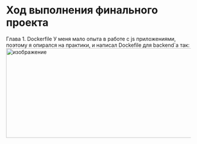 # Ход выполнения финального проекта
Глава 1. Dockerfile
У меня мало опыта в работе с js приложениями, поэтому я опирался на практики, и написал Dockefile для backend`а так: 
<img width="527" height="245" alt="изображение" src="https://github.com/user-attachments/assets/6e6d5367-f62f-4c30-8a21-5e2e485b79a1" />
